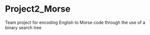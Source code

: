 # Project2_Morse
Team project for encoding English to Morse code through the use of a binary search tree
